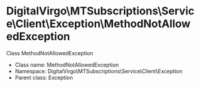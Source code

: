 DigitalVirgo\MTSubscriptions\Service\Client\Exception\MethodNotAllowedException
===============

Class MethodNotAllowedException




* Class name: MethodNotAllowedException
* Namespace: DigitalVirgo\MTSubscriptions\Service\Client\Exception
* Parent class: Exception








